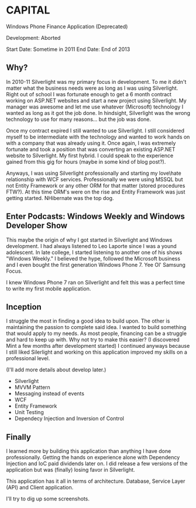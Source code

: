 CAPITAL
=======

Windows Phone Finance Application (Deprecated)

Development: Aborted

Start Date: Sometime in 2011
End Date: End of 2013 

## Why?

In 2010-11 Silverlight was my primary focus in development. To me it didn't matter what the business needs were as long as I was using Silverlight. Right out of school I was fortunate enough to get a 6 month contract working on ASP.NET websites and start a new project using Silverlight. My manager was awesome and let me use whatever (Microsoft) technology I wanted as long as it got the job done. In hindsight, Silverlight was the wrong technology to use for many reasons... but the job was done.

Once my contract expired I still wanted to use Silverlight. I still considered myself to be intermediate with the technology and wanted to work hands on with a company that was already using it. Once again, I was extremely fortunate and took a position that was converting an existing ASP.NET website to Silverlight. My first hybrid. I could speak to the experience gained from this gig for hours (maybe in some kind of blog post?).

Anyways, I was using Silverlight professionally and starting my love\hate relationship with WCF services. Professionally we were using MSSQL but not Entity Framework or any other ORM for that matter (stored procedures FTW?). At this time ORM's were on the rise and Entity Framework was just getting started. NHibernate was the top dog. 

## Enter Podcasts: Windows Weekly and Windows Developer Show

This maybe the origin of why I got started in Silverlight and Windows development. I had always listened to Leo Laporte since I was a yound adolescent. In late college, I started listening to another one of his shows "Windows Weekly." I believed the hype, followed the Microsoft business and I even bought the first generation Windows Phone 7. Yee Ol' Samsung Focus.

I knew Windows Phone 7 ran on Silverlight and felt this was a perfect time to write my first mobile application. 

## Inception

I struggle the most in finding a good idea to build upon. The other is maintaining the passion to complete said idea. I wanted to build something that would apply to my needs. As most people, financing can be a struggle and hard to keep up with. Why not try to make this easier? (I discovered Mint a few months after development started) I continued anyways because I still liked Silerlight and working on this application improved my skills on a professional level. 

(I'll add more details about develop later.)
- Silverlight
- MVVM Pattern
- Messaging instead of events
- WCF
- Entity Framework
- Unit Testing
- Dependecy Injection and Inversion of Control

## Finally

I learned more by building this application than anything I have done professionally. Getting the hands on experience alone with Dependency Injection and IoC paid dividends later on. I did release a few versions of the application but was (finally) losing favor in Silverlight.

This application has it all in terms of architecture. Database, Service Layer (API) and Client application.

I'll try to dig up some screenshots.
